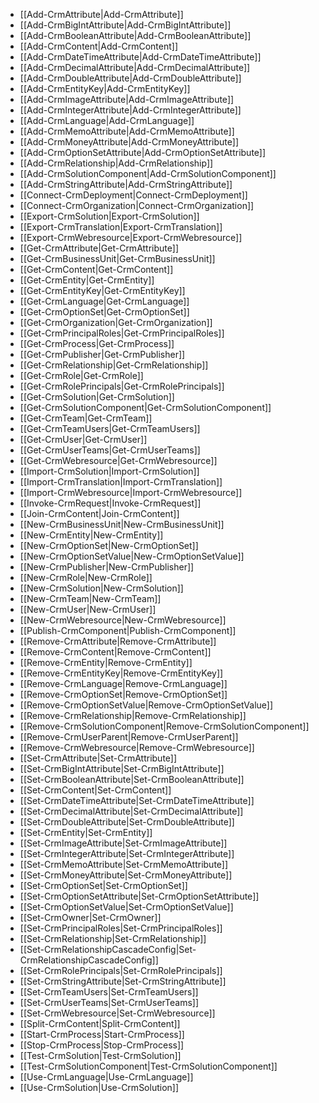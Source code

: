 * [[Add-CrmAttribute|Add-CrmAttribute]]
* [[Add-CrmBigIntAttribute|Add-CrmBigIntAttribute]]
* [[Add-CrmBooleanAttribute|Add-CrmBooleanAttribute]]
* [[Add-CrmContent|Add-CrmContent]]
* [[Add-CrmDateTimeAttribute|Add-CrmDateTimeAttribute]]
* [[Add-CrmDecimalAttribute|Add-CrmDecimalAttribute]]
* [[Add-CrmDoubleAttribute|Add-CrmDoubleAttribute]]
* [[Add-CrmEntityKey|Add-CrmEntityKey]]
* [[Add-CrmImageAttribute|Add-CrmImageAttribute]]
* [[Add-CrmIntegerAttribute|Add-CrmIntegerAttribute]]
* [[Add-CrmLanguage|Add-CrmLanguage]]
* [[Add-CrmMemoAttribute|Add-CrmMemoAttribute]]
* [[Add-CrmMoneyAttribute|Add-CrmMoneyAttribute]]
* [[Add-CrmOptionSetAttribute|Add-CrmOptionSetAttribute]]
* [[Add-CrmRelationship|Add-CrmRelationship]]
* [[Add-CrmSolutionComponent|Add-CrmSolutionComponent]]
* [[Add-CrmStringAttribute|Add-CrmStringAttribute]]
* [[Connect-CrmDeployment|Connect-CrmDeployment]]
* [[Connect-CrmOrganization|Connect-CrmOrganization]]
* [[Export-CrmSolution|Export-CrmSolution]]
* [[Export-CrmTranslation|Export-CrmTranslation]]
* [[Export-CrmWebresource|Export-CrmWebresource]]
* [[Get-CrmAttribute|Get-CrmAttribute]]
* [[Get-CrmBusinessUnit|Get-CrmBusinessUnit]]
* [[Get-CrmContent|Get-CrmContent]]
* [[Get-CrmEntity|Get-CrmEntity]]
* [[Get-CrmEntityKey|Get-CrmEntityKey]]
* [[Get-CrmLanguage|Get-CrmLanguage]]
* [[Get-CrmOptionSet|Get-CrmOptionSet]]
* [[Get-CrmOrganization|Get-CrmOrganization]]
* [[Get-CrmPrincipalRoles|Get-CrmPrincipalRoles]]
* [[Get-CrmProcess|Get-CrmProcess]]
* [[Get-CrmPublisher|Get-CrmPublisher]]
* [[Get-CrmRelationship|Get-CrmRelationship]]
* [[Get-CrmRole|Get-CrmRole]]
* [[Get-CrmRolePrincipals|Get-CrmRolePrincipals]]
* [[Get-CrmSolution|Get-CrmSolution]]
* [[Get-CrmSolutionComponent|Get-CrmSolutionComponent]]
* [[Get-CrmTeam|Get-CrmTeam]]
* [[Get-CrmTeamUsers|Get-CrmTeamUsers]]
* [[Get-CrmUser|Get-CrmUser]]
* [[Get-CrmUserTeams|Get-CrmUserTeams]]
* [[Get-CrmWebresource|Get-CrmWebresource]]
* [[Import-CrmSolution|Import-CrmSolution]]
* [[Import-CrmTranslation|Import-CrmTranslation]]
* [[Import-CrmWebresource|Import-CrmWebresource]]
* [[Invoke-CrmRequest|Invoke-CrmRequest]]
* [[Join-CrmContent|Join-CrmContent]]
* [[New-CrmBusinessUnit|New-CrmBusinessUnit]]
* [[New-CrmEntity|New-CrmEntity]]
* [[New-CrmOptionSet|New-CrmOptionSet]]
* [[New-CrmOptionSetValue|New-CrmOptionSetValue]]
* [[New-CrmPublisher|New-CrmPublisher]]
* [[New-CrmRole|New-CrmRole]]
* [[New-CrmSolution|New-CrmSolution]]
* [[New-CrmTeam|New-CrmTeam]]
* [[New-CrmUser|New-CrmUser]]
* [[New-CrmWebresource|New-CrmWebresource]]
* [[Publish-CrmComponent|Publish-CrmComponent]]
* [[Remove-CrmAttribute|Remove-CrmAttribute]]
* [[Remove-CrmContent|Remove-CrmContent]]
* [[Remove-CrmEntity|Remove-CrmEntity]]
* [[Remove-CrmEntityKey|Remove-CrmEntityKey]]
* [[Remove-CrmLanguage|Remove-CrmLanguage]]
* [[Remove-CrmOptionSet|Remove-CrmOptionSet]]
* [[Remove-CrmOptionSetValue|Remove-CrmOptionSetValue]]
* [[Remove-CrmRelationship|Remove-CrmRelationship]]
* [[Remove-CrmSolutionComponent|Remove-CrmSolutionComponent]]
* [[Remove-CrmUserParent|Remove-CrmUserParent]]
* [[Remove-CrmWebresource|Remove-CrmWebresource]]
* [[Set-CrmAttribute|Set-CrmAttribute]]
* [[Set-CrmBigIntAttribute|Set-CrmBigIntAttribute]]
* [[Set-CrmBooleanAttribute|Set-CrmBooleanAttribute]]
* [[Set-CrmContent|Set-CrmContent]]
* [[Set-CrmDateTimeAttribute|Set-CrmDateTimeAttribute]]
* [[Set-CrmDecimalAttribute|Set-CrmDecimalAttribute]]
* [[Set-CrmDoubleAttribute|Set-CrmDoubleAttribute]]
* [[Set-CrmEntity|Set-CrmEntity]]
* [[Set-CrmImageAttribute|Set-CrmImageAttribute]]
* [[Set-CrmIntegerAttribute|Set-CrmIntegerAttribute]]
* [[Set-CrmMemoAttribute|Set-CrmMemoAttribute]]
* [[Set-CrmMoneyAttribute|Set-CrmMoneyAttribute]]
* [[Set-CrmOptionSet|Set-CrmOptionSet]]
* [[Set-CrmOptionSetAttribute|Set-CrmOptionSetAttribute]]
* [[Set-CrmOptionSetValue|Set-CrmOptionSetValue]]
* [[Set-CrmOwner|Set-CrmOwner]]
* [[Set-CrmPrincipalRoles|Set-CrmPrincipalRoles]]
* [[Set-CrmRelationship|Set-CrmRelationship]]
* [[Set-CrmRelationshipCascadeConfig|Set-CrmRelationshipCascadeConfig]]
* [[Set-CrmRolePrincipals|Set-CrmRolePrincipals]]
* [[Set-CrmStringAttribute|Set-CrmStringAttribute]]
* [[Set-CrmTeamUsers|Set-CrmTeamUsers]]
* [[Set-CrmUserTeams|Set-CrmUserTeams]]
* [[Set-CrmWebresource|Set-CrmWebresource]]
* [[Split-CrmContent|Split-CrmContent]]
* [[Start-CrmProcess|Start-CrmProcess]]
* [[Stop-CrmProcess|Stop-CrmProcess]]
* [[Test-CrmSolution|Test-CrmSolution]]
* [[Test-CrmSolutionComponent|Test-CrmSolutionComponent]]
* [[Use-CrmLanguage|Use-CrmLanguage]]
* [[Use-CrmSolution|Use-CrmSolution]]